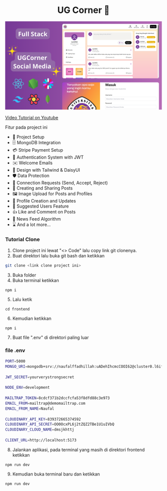 <h1 align="center">UG Corner 💌</h1>

![Demo App](/frontend/public/screenshotforreadme.png)

[Video Tutorial on Youtube](https://vo.la/TXuhpo)

Fitur pada project ini
-   🚀 Project Setup
-   🗄️ MongoDB Integration
-   💳 Stripe Payment Setup
-   🔐 Authentication System with JWT
-   ✉️ Welcome Emails
-   🎨 Design with Tailwind & DaisyUI
-   🛡️ Data Protection
-   🤝 Connection Requests (Send, Accept, Reject)
-   📝 Creating and Sharing Posts
-   🖼️ Image Upload for Posts and Profiles
-   👤 Profile Creation and Updates
-   👥 Suggested Users Feature
-   👍 Like and Comment on Posts
-   📰 News Feed Algorithm
-   ⌛ And a lot more...

### Tutorial Clone
1. Clone project ini lewat "<> Code" lalu copy link git clonenya.
2. Buat direktori lalu buka git bash dan ketikkan
```bash
git clone <link clone project ini>
```
3. Buka folder
4. Buka terminal ketikkan
```shell
npm i
```
5. Lalu ketik
```shell
cd frontend
```
6. Kemudian ketikkan
```shell
npm i
```
7. Buat file ".env" di direktori paling luar
### file .env
```bash
PORT=5000
MONGO_URI=mongodb+srv://naufalffadhillah:uADehIhcmcCOOI62@cluster0.l6ifr.mongodb.net/?retryWrites=true&w=majority&appName=Cluster0

JWT_SECRET=yourverystrongsecret

NODE_ENV=development

MAILTRAP_TOKEN=8cdcf371b2dccfcfa53f8dfd88c3e973
EMAIL_FROM=mailtrap@demomailtrap.com
EMAIL_FROM_NAME=Naufal

CLOUDINARY_API_KEY=839372665374592
CLOUDINARY_API_SECRET=OO0OcxPL6j2tZQZ2TBe1U1uIVbQ
CLOUDINARY_CLOUD_NAME=dmsjkhttj

CLIENT_URL=http://localhost:5173
```
8. Jalankan aplikasi, pada terminal yang masih di direktori frontend ketikkan
```shell
npm run dev
```
9. Kemudian buka terminal baru dan ketikkan
```shell
npm run dev
```